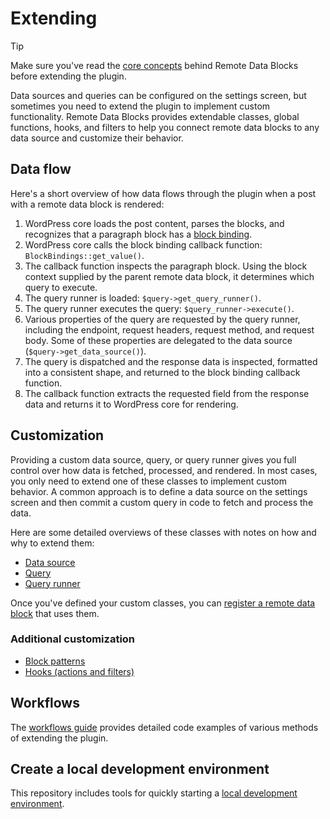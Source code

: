 # Extending

> [!TIP]
> Make sure you've read the [core concepts](../concepts/index.md) behind Remote Data Blocks before extending the plugin.

Data sources and queries can be configured on the settings screen, but sometimes you need to extend the plugin to implement custom functionality. Remote Data Blocks provides extendable classes, global functions, hooks, and filters to help you connect remote data blocks to any data source and customize their behavior.

## Data flow

Here's a short overview of how data flows through the plugin when a post with a remote data block is rendered:

1. WordPress core loads the post content, parses the blocks, and recognizes that a paragraph block has a [block binding](https://make.wordpress.org/core/2024/03/06/new-feature-the-block-bindings-api/).
2. WordPress core calls the block binding callback function: `BlockBindings::get_value()`.
3. The callback function inspects the paragraph block. Using the block context supplied by the parent remote data block, it determines which query to execute.
4. The query runner is loaded: `$query->get_query_runner()`.
5. The query runner executes the query: `$query_runner->execute()`.
6. Various properties of the query are requested by the query runner, including the endpoint, request headers, request method, and request body. Some of these properties are delegated to the data source (`$query->get_data_source()`).
7. The query is dispatched and the response data is inspected, formatted into a consistent shape, and returned to the block binding callback function.
8. The callback function extracts the requested field from the response data and returns it to WordPress core for rendering.

## Customization

Providing a custom data source, query, or query runner gives you full control over how data is fetched, processed, and rendered. In most cases, you only need to extend one of these classes to implement custom behavior. A common approach is to define a data source on the settings screen and then commit a custom query in code to fetch and process the data.

Here are some detailed overviews of these classes with notes on how and why to extend them:

- [Data source](data-source.md)
- [Query](query.md)
- [Query runner](query-runner.md)

Once you've defined your custom classes, you can [register a remote data block](block-registration.md) that uses them.

### Additional customization

- [Block patterns](block-patterns.md)
- [Hooks (actions and filters)](hooks.md)

## Workflows

The [workflows guide](../workflows/index.md) provides detailed code examples of various methods of extending the plugin.

## Create a local development environment

This repository includes tools for quickly starting a [local development environment](../local-development.md).
